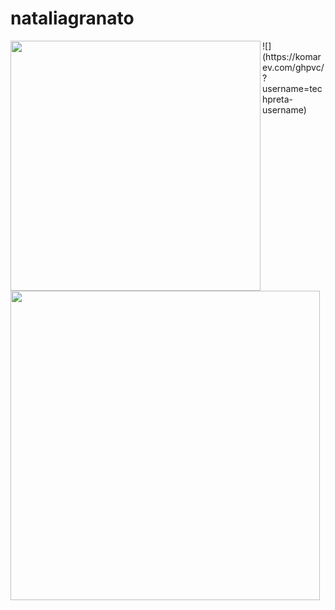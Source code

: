 # nataliagranato
<img width="400px" align="left" src="https://github-readme-stats.vercel.app/api/top-langs/?username=techpreta&hide=html&layout=compact&theme=buefy"/>  

<td><img width="495px" align="left" src="https://github-readme-stats.vercel.app/api?username=techpreta&theme=buefy"/>  
![](https://komarev.com/ghpvc/?username=techpreta-username)



